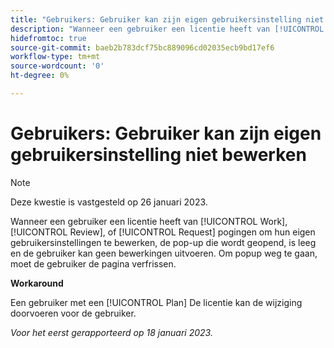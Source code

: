 ```yaml
---
title: "Gebruikers: Gebruiker kan zijn eigen gebruikersinstelling niet bewerken"
description: "Wanneer een gebruiker een licentie heeft van [!UICONTROL Work], [!UICONTROL Review], of [!UICONTROL Request] pogingen om hun eigen gebruikersinstellingen te bewerken, de pop-up die wordt geopend, is leeg en de gebruiker kan geen bewerkingen uitvoeren. De gebruiker moet de pagina vernieuwen om de pop-up te sluiten."
hidefromtoc: true
source-git-commit: baeb2b783dcf75bc889096cd02035ecb9bd17ef6
workflow-type: tm+mt
source-wordcount: '0'
ht-degree: 0%

---
```



# Gebruikers: Gebruiker kan zijn eigen gebruikersinstelling niet bewerken

>[!NOTE]
>
>Deze kwestie is vastgesteld op 26 januari 2023.

Wanneer een gebruiker een licentie heeft van [!UICONTROL Work], [!UICONTROL Review], of [!UICONTROL Request] pogingen om hun eigen gebruikersinstellingen te bewerken, de pop-up die wordt geopend, is leeg en de gebruiker kan geen bewerkingen uitvoeren. Om popup weg te gaan, moet de gebruiker de pagina verfrissen.

**Workaround**

Een gebruiker met een [!UICONTROL Plan] De licentie kan de wijziging doorvoeren voor de gebruiker.

_Voor het eerst gerapporteerd op 18 januari 2023._

